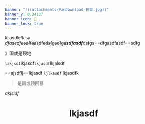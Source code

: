 ```yaml
---
banner: "![[attachments/PanDownload-背景.jpg]]"
banner_y: 0.34137
banner_icon: 🤩
banner_lock: true
---
```


klja~~sdkjfla~~sa $dfasedf$~~asdffa~~asdf~~adsfgsdfg~~a***sdfasdf***dsfgs==dfgasdfasdf==sdfg

》国或是顶地

`lakjsdf`lkjasdf`lkjasdf`lkjalsdf

==ajsdflj==lkjasdf `ljlkasdf` lkjasdfk

> 是国或顶回暴

$akjsldf$

# <center>lkjasdf</center>

